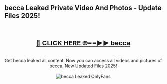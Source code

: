 <h2>becca Leaked Private Video And Photos - Update Files 2025!</h2>
<br>
<div align="center">
<h2><a href="https://top-ai-tools.click/QrbHav" rel="nofollow">🔴 CLICK HERE 🌐==►► becca</a></h2>
<br>
Get becca leaked all content. Now you can access all videos and pictures of becca. New Updated Files 2025!
<br>
<br>
<a href="https://top-ai-tools.click/QrbHav" rel="nofollow" data-target="animated-image.originalLink"><img src="https://i.ibb.co.com/WyWwxjT/player-gif2.gif" alt="becca Leaked  OnlyFans" style="max-width: 100%; display: inline-block;" data-target="animated-image.originalImage"></a>
</div>
<br>